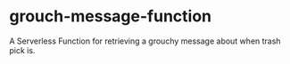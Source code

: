 # grouch-message-function
A Serverless Function for retrieving a grouchy message about when trash pick is.
